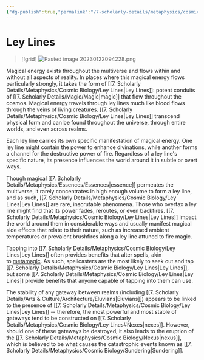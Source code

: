 ```yaml
---
{"dg-publish":true,"permalink":"/7-scholarly-details/metaphysics/cosmic-biology/ley-lines/","noteIcon":""}
---
```


# Ley Lines

>[!grid]
>![Pasted image 20230122094228.png](/img/user/x.%20Assets/Attachments/Pasted%20image%2020230122094228.png)

Magical energy exists throughout the multiverse and flows within and without all aspects of reality. In places where this magical energy flows particularly strongly, it takes the form of [[7. Scholarly Details/Metaphysics/Cosmic Biology/Ley Lines\|Ley Lines]]: potent conduits of [[7. Scholarly Details/Magic/Magic\|magic]] that flow throughout the cosmos. Magical energy travels through ley lines much like blood flows through the veins of living creatures. [[7. Scholarly Details/Metaphysics/Cosmic Biology/Ley Lines\|Ley Lines]] transcend physical form and can be found throughout the universe, through entire worlds, and even across realms.

Each ley line carries its own specific manifestation of magical energy. One ley line might contain the power to enhance divinations, while another forms a channel for the destructive power of fire. Regardless of a ley line's specific nature, its presence influences the world around it in subtle or overt ways.

Though magical [[7. Scholarly Details/Metaphysics/Essences/Essences\|essence]] permeates the multiverse, it rarely concentrates in high enough volume to form a ley line, and as such, [[7. Scholarly Details/Metaphysics/Cosmic Biology/Ley Lines\|Ley Lines]] are rare, inscrutable phenomena. Those who overtax a ley line might find that its power fades, reroutes, or even backfires. [[7. Scholarly Details/Metaphysics/Cosmic Biology/Ley Lines\|Ley Lines]] impact the world around them in considerable ways and usually manifest magical side effects that relate to their nature, such as increased ambient temperatures or prevalent brushfires along a ley line attuned to fire magic. 
  
Tapping into [[7. Scholarly Details/Metaphysics/Cosmic Biology/Ley Lines\|Ley Lines]] often provides benefits that alter spells, akin to [metamagic](https://2e.aonprd.com/Traits.aspx?ID=107). As such, spellcasters are the most likely to seek out and tap [[7. Scholarly Details/Metaphysics/Cosmic Biology/Ley Lines\|Ley Lines]], but some [[7. Scholarly Details/Metaphysics/Cosmic Biology/Ley Lines\|Ley Lines]] provide benefits that anyone capable of tapping into them can use.  

The stability of any gateway between realms (including [[7. Scholarly Details/Arts & Culture/Architecture/Eluvians\|Eluvians]]) appears to be linked to the presence of [[7. Scholarly Details/Metaphysics/Cosmic Biology/Ley Lines\|Ley Lines]] -- therefore, the most powerful and most stable of gateways tend to be constructed on [[7. Scholarly Details/Metaphysics/Cosmic Biology/Ley Lines#Nexes\|nexes]]. However, should one of these gateways be destroyed, it also leads to the eruption of the [[7. Scholarly Details/Metaphysics/Cosmic Biology/Nexus\|nexus]], which is believed to be what causes the catastrophic events known as [[7. Scholarly Details/Metaphysics/Cosmic Biology/Sundering\|Sundering]]. 

  